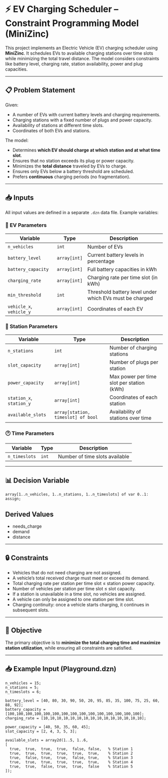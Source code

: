 # ⚡ EV Charging Scheduler – Constraint Programming Model (MiniZinc)

This project implements an Electric Vehicle (EV) charging scheduler using **MiniZinc**. It schedules EVs to available charging stations over time slots while minimizing the total travel distance. The model considers constraints like battery level, charging rate, station availability, power and plug capacities.

---

## 📋 Problem Statement

Given:
- A number of EVs with current battery levels and charging requirements.
- Charging stations with a fixed number of plugs and power capacity.
- Availability of stations at different time slots.
- Coordinates of both EVs and stations.

The model:
- Determines **which EV should charge at which station and at what time slot**.
- Ensures that no station exceeds its plug or power capacity.
- Minimizes the **total distance** traveled by EVs to charge.
- Ensures only EVs below a battery threshold are scheduled.
- Prefers **continuous** charging periods (no fragmentation).

---

## 📥 Inputs

All input values are defined in a separate `.dzn` data file. Example variables:

### 🚗 EV Parameters

| Variable           | Type                     | Description                                               |
|--------------------|--------------------------|-----------------------------------------------------------|
| `n_vehicles`       | `int`                    | Number of EVs                                             |
| `battery_level`    | `array[int]`             | Current battery levels in percentage                      |
| `battery_capacity` | `array[int]`             | Full battery capacities in kWh                            |
| `charging_rate`    | `array[int]`             | Charging rate per time slot (in kWh)                      |
| `min_threshold`    | `int`                    | Threshold battery level under which EVs must be charged   |
| `vehicle_x`, `vehicle_y` | `array[int]`       | Coordinates of each EV                                    |

### 🔌 Station Parameters

| Variable           | Type                     | Description                                               |
|--------------------|--------------------------|-----------------------------------------------------------|
| `n_stations`       | `int`                    | Number of charging stations                               |
| `slot_capacity`    | `array[int]`             | Number of plugs per station                               |
| `power_capacity`   | `array[int]`             | Max power per time slot per station (kWh)                 |
| `station_x`, `station_y` | `array[int]`       | Coordinates of each station                               |
| `available_slots`  | `array[station, timeslot] of bool` | Availability of stations over time                       |

### 🕐 Time Parameters

| Variable         | Type     | Description                        |
|------------------|----------|------------------------------------|
| `n_timeslots`    | `int`    | Number of time slots available     |

---

## 📊 Decision Variable

```minizinc
array[1..n_vehicles, 1..n_stations, 1..n_timeslots] of var 0..1: assign;
```
## Derived Values
- needs_charge
- demand
- distance

---

## 🔒 Constraints
- Vehicles that do not need charging are not assigned.  
- A vehicle’s total received charge must meet or exceed its demand.  
- Total charging rate per station per time slot ≤ station power capacity.  
- Number of vehicles per station per time slot ≤ slot capacity.  
- If a station is unavailable in a time slot, no vehicles are assigned.  
- A vehicle can only be assigned to one station per time slot.  
- Charging continuity: once a vehicle starts charging, it continues in subsequent slots.  

---

## 🎯 Objective
The primary objective is to **minimize the total charging time and maximize station utilization**, while ensuring all constraints are satisfied.  

---

## 📥 Example Input (Playground.dzn)

```minizinc
n_vehicles = 15;
n_stations = 5;
n_timeslots = 6;

battery_level = [40, 80, 30, 90, 50, 20, 95, 85, 35, 100, 75, 25, 60, 88, 92];
battery_capacity = [100,100,100,100,100,100,100,100,100,100,100,100,100,100,100];
charging_rate = [10,10,10,10,10,10,10,10,10,10,10,10,10,10,10];

power_capacity = [40, 50, 35, 60, 45];
slot_capacity = [2, 4, 3, 5, 3];

available_slots = array2d(1..5, 1..6,
[
  true,  true,  true,  true,  false, false,   % Station 1
  true,  true,  true,  true,  true,  true,    % Station 2
  true,  false, true,  true,  false, true,    % Station 3
  true,  true,  true,  true,  true,  true,    % Station 4
  true,  true,  false, true,  true,  false    % Station 5
]);
